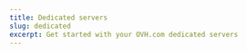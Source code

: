 ```yaml
---
title: Dedicated servers
slug: dedicated
excerpt: Get started with your OVH.com dedicated servers
---
```

